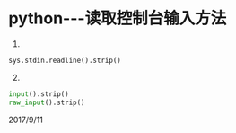 # python---读取控制台输入方法

1.  
```python
sys.stdin.readline().strip()
```

2.  
```python
input().strip()
raw_input().strip()
```


2017/9/11  
